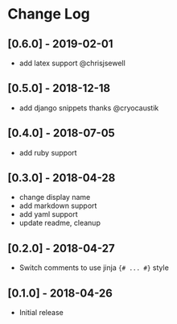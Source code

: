 # Change Log

## [0.6.0] - 2019-02-01
- add latex support @chrisjsewell

## [0.5.0] - 2018-12-18
- add django snippets thanks @cryocaustik

## [0.4.0] - 2018-07-05
- add ruby support

## [0.3.0] - 2018-04-28
- change display name
- add markdown support
- add yaml support
- update readme, cleanup

## [0.2.0] - 2018-04-27
- Switch comments to use jinja `{# ... #}` style

## [0.1.0] - 2018-04-26
- Initial release
